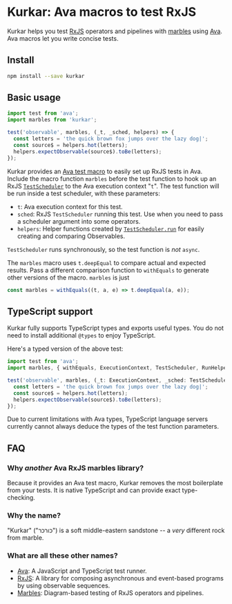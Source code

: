 # Kurkar: Ava macros to test RxJS

Kurkar helps you test [RxJS][rxjs] operators and pipelines with
[marbles][marbles] using [Ava][ava].  Ava macros let you write concise
tests.

## Install

```bash
npm install --save kurkar
```

## Basic usage

```js
import test from 'ava';
import marbles from 'kurkar';

test('observable', marbles, (_t, _sched, helpers) => {
  const letters = 'the quick brown fox jumps over the lazy dog|';
  const source$ = helpers.hot(letters);
  helpers.expectObservable(source$).toBe(letters);
});
```

Kurkar provides an [Ava test macro][macros] to easily set up RxJS
tests in Ava.  Include the macro function `marbles` before the test
function to hook up an RxJS [`TestScheduler`][TestScheduler] to the
Ava execution context "`t`".  The test function will be run inside a
test scheduler, with these parameters:
* `t`: Ava execution context for this test.
* `sched`: RxJS `TestScheduler` running this test.  Use when you need
  to pass a scheduler argument into some operators.
* `helpers`: Helper functions created by
  [`TestScheduler.run`][TestScheduler.run] for easily creating and
  comparing Observables.

`TestScheduler` runs synchronously, so the test function is _not_
`async`.

The `marbles` macro uses `t.deepEqual` to compare actual and expected
results.  Pass a different comparison function to `withEquals` to
generate other versions of the macro.  `marbles` is just
```js
const marbles = withEquals((t, a, e) => t.deepEqual(a, e));
```

## TypeScript support

Kurkar fully supports TypeScript types and exports useful types.  You
do not need to install additional `@types` to enjoy TypeScript.

Here's a typed version of the above test:
```ts
import test from 'ava';
import marbles, { withEquals, ExecutionContext, TestScheduler, RunHelpers } from 'kurkar';

test('observable', marbles, (_t: ExecutionContext, _sched: TestScheduler, helpers: RunHelpers) => {
  const letters = 'the quick brown fox jumps over the lazy dog|';
  const source$ = helpers.hot(letters);
  helpers.expectObservable(source$).toBe(letters);
});
```

Due to current limitations with Ava types, TypeScript language servers
currently cannot always deduce the types of the test function parameters.

## FAQ

### Why _another_ Ava RxJS marbles library?

Because it provides an Ava test macro, Kurkar removes the most
boilerplate from your tests.  It is native TypeScript and can provide
exact type-checking.

### Why the name?

"Kurkar" ("כורכר") is a soft middle-eastern sandstone -- a _very_ different rock from marble.

### What are all these other names?

* [Ava][ava]: A JavaScript and TypeScript test runner.
* [RxJS][rxjs]: A library for composing asynchronous and event-based
  programs by using observable sequences.
* [Marbles][marbles]: Diagram-based testing of RxJS operators and pipelines.

[ava]: https://github.com/avajs/ava
[rxjs]: http://rxjs-dev.firebaseapp.com/
[marbles]: https://github.com/ReactiveX/rxjs/blob/master/doc/marble-testing.md
[macros]: https://github.com/avajs/ava/blob/master/docs/01-writing-tests.md#reusing-test-logic-through-macros
[testscheduler]: https://rxjs-dev.firebaseapp.com/api/testing/TestScheduler
[testscheduler.run]: https://rxjs-dev.firebaseapp.com/api/testing/TestScheduler#run-
